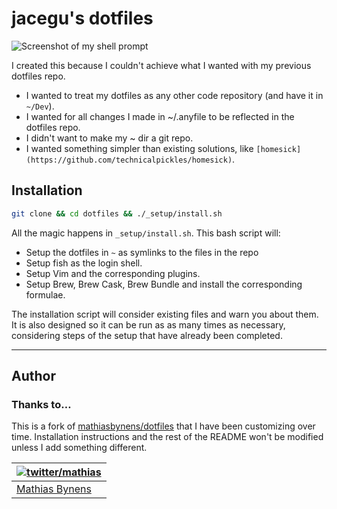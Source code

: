 # jacegu's dotfiles

![Screenshot of my shell prompt](https://cl.ly/2N1M2i1v000C/my-fish-terminal-prompt.png)

I created this because I couldn't achieve what I wanted with my previous dotfiles repo.
- I wanted to treat my dotfiles as any other code repository (and have it in `~/Dev`).
- I wanted for all changes I made in ~/.anyfile to be reflected in the dotfiles repo.
- I didn't want to make my ~ dir a git repo.
- I wanted something simpler than existing solutions, like `[homesick](https://github.com/technicalpickles/homesick)`.

## Installation

```bash
git clone && cd dotfiles && ./_setup/install.sh
```

All the magic happens in `_setup/install.sh`. This bash script will:
- Setup the dotfiles in `~` as symlinks to the files in the repo
- Setup fish as the login shell.
- Setup Vim and the corresponding plugins.
- Setup Brew, Brew Cask, Brew Bundle and install the corresponding formulae.

The installation script will consider existing files and warn you about them. It is also designed so it can be run as as many times as necessary, considering steps of the setup that have already been completed.

---

## Author

### Thanks to…

This is a fork of [mathiasbynens/dotfiles](https://github.com/mathiasbynens/dotfiles) that I have been customizing over time. Installation instructions and the rest of the README won't be modified unless I add something different.

| [![twitter/mathias](http://gravatar.com/avatar/24e08a9ea84deb17ae121074d0f17125?s=70)](http://twitter.com/mathias "Follow @mathias on Twitter") |
|---|
| [Mathias Bynens](https://mathiasbynens.be/) |
